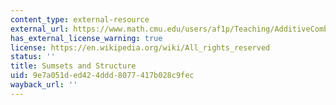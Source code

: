```yaml
---
content_type: external-resource
external_url: https://www.math.cmu.edu/users/af1p/Teaching/AdditiveCombinatorics/Additive-Combinatorics.pdf
has_external_license_warning: true
license: https://en.wikipedia.org/wiki/All_rights_reserved
status: ''
title: Sumsets and Structure
uid: 9e7a051d-ed42-4ddd-8077-417b028c9fec
wayback_url: ''
---
```

